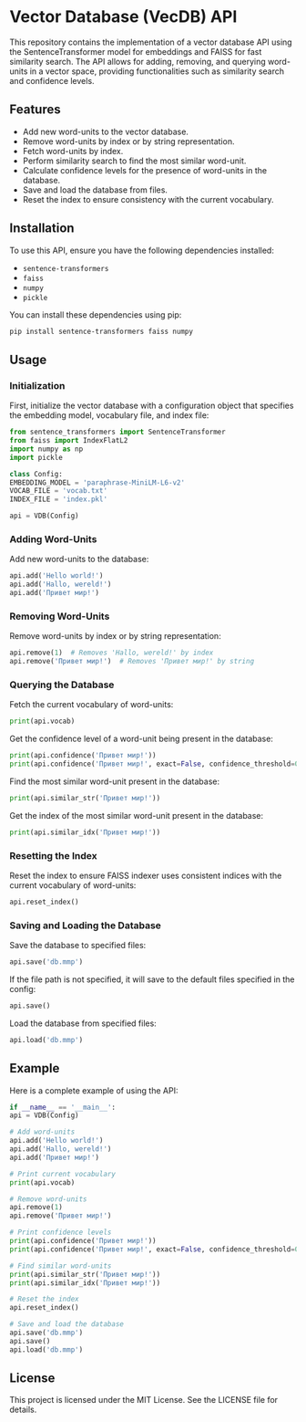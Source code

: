 # Vector Database (VecDB) API

This repository contains the implementation of a vector database API using the SentenceTransformer model for embeddings and FAISS for fast similarity search. The API allows for adding, removing, and querying word-units in a vector space, providing functionalities such as similarity search and confidence levels.

## Features

- Add new word-units to the vector database.
- Remove word-units by index or by string representation.
- Fetch word-units by index.
- Perform similarity search to find the most similar word-unit.
- Calculate confidence levels for the presence of word-units in the database.
- Save and load the database from files.
- Reset the index to ensure consistency with the current vocabulary.

## Installation

To use this API, ensure you have the following dependencies installed:

- `sentence-transformers`
- `faiss`
- `numpy`
- `pickle`

You can install these dependencies using pip:

```sh
pip install sentence-transformers faiss numpy
```

## Usage

### Initialization

First, initialize the vector database with a configuration object that specifies the embedding model, vocabulary file, and index file:

```python
from sentence_transformers import SentenceTransformer
from faiss import IndexFlatL2
import numpy as np
import pickle

class Config:
EMBEDDING_MODEL = 'paraphrase-MiniLM-L6-v2'
VOCAB_FILE = 'vocab.txt'
INDEX_FILE = 'index.pkl'

api = VDB(Config)
```

### Adding Word-Units

Add new word-units to the database:

```python
api.add('Hello world!')
api.add('Hallo, wereld!')
api.add('Привет мир!')
```

### Removing Word-Units

Remove word-units by index or by string representation:

```python
api.remove(1)  # Removes 'Hallo, wereld!' by index
api.remove('Привет мир!')  # Removes 'Привет мир!' by string
```

### Querying the Database

Fetch the current vocabulary of word-units:

```python
print(api.vocab)
```

Get the confidence level of a word-unit being present in the database:

```python
print(api.confidence('Привет мир!'))
print(api.confidence('Привет мир!', exact=False, confidence_threshold=0.5))
```

Find the most similar word-unit present in the database:

```python
print(api.similar_str('Привет мир!'))
```

Get the index of the most similar word-unit present in the database:

```python
print(api.similar_idx('Привет мир!'))
```

### Resetting the Index

Reset the index to ensure FAISS indexer uses consistent indices with the current vocabulary of word-units:

```python
api.reset_index()
```

### Saving and Loading the Database

Save the database to specified files:

```python
api.save('db.mmp')
```

If the file path is not specified, it will save to the default files specified in the config:

```python
api.save()
```

Load the database from specified files:

```python
api.load('db.mmp')
```

## Example

Here is a complete example of using the API:

```python
if __name__ == '__main__':
api = VDB(Config)

# Add word-units
api.add('Hello world!')
api.add('Hallo, wereld!')
api.add('Привет мир!')

# Print current vocabulary
print(api.vocab)

# Remove word-units
api.remove(1)
api.remove('Привет мир!')

# Print confidence levels
print(api.confidence('Привет мир!'))
print(api.confidence('Привет мир!', exact=False, confidence_threshold=0.5))

# Find similar word-units
print(api.similar_str('Привет мир!'))
print(api.similar_idx('Привет мир!'))

# Reset the index
api.reset_index()

# Save and load the database
api.save('db.mmp')
api.save()
api.load('db.mmp')
```

## License

This project is licensed under the MIT License. See the LICENSE file for details.
